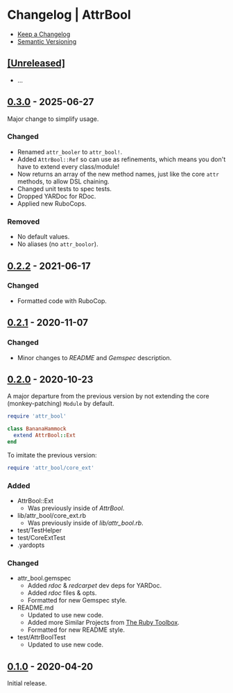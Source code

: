 # Changelog | AttrBool

- [Keep a Changelog](https://keepachangelog.com/en/1.1.0)
- [Semantic Versioning](https://semver.org/spec/v2.0.0.html)

## [[Unreleased]](https://github.com/esotericpig/attr_bool/compare/v0.3.0...HEAD)
- ...

## [0.3.0](https://github.com/esotericpig/attr_bool/compare/v0.2.2...v0.3.0) - 2025-06-27
Major change to simplify usage.

### Changed
- Renamed `attr_booler` to `attr_bool!`.
- Added `AttrBool::Ref` so can use as refinements, which means you don't have to extend every class/module!
- Now returns an array of the new method names, just like the core `attr` methods, to allow DSL chaining.
- Changed unit tests to spec tests.
- Dropped YARDoc for RDoc.
- Applied new RuboCops.

### Removed
- No default values.
- No aliases (no `attr_boolor`).

## [0.2.2](https://github.com/esotericpig/attr_bool/compare/v0.2.1...v0.2.2) - 2021-06-17
### Changed
- Formatted code with RuboCop.

## [0.2.1](https://github.com/esotericpig/attr_bool/compare/v0.2.0...v0.2.1) - 2020-11-07
### Changed
- Minor changes to *README* and *Gemspec* description.

## [0.2.0](https://github.com/esotericpig/attr_bool/compare/v0.1.0...v0.2.0) - 2020-10-23
A major departure from the previous version by not extending the core (monkey-patching) `Module` by default.

```ruby
require 'attr_bool'

class BananaHammock
  extend AttrBool::Ext
end
```

To imitate the previous version:

```ruby
require 'attr_bool/core_ext'
```

### Added
- AttrBool::Ext
    - Was previously inside of *AttrBool*.
- lib/attr_bool/core_ext.rb
    - Was previously inside of *lib/attr_bool.rb*.
- test/TestHelper
- test/CoreExtTest
- .yardopts

### Changed
- attr_bool.gemspec
    - Added *rdoc* & *redcarpet* dev deps for YARDoc.
    - Added *rdoc* files & opts.
    - Formatted for new Gemspec style.
- README.md
    - Updated to use new code.
    - Added more Similar Projects from [The Ruby Toolbox](https://www.ruby-toolbox.com/search?q=attr+bool).
    - Formatted for new README style.
- test/AttrBoolTest
    - Updated to use new code.

## [0.1.0](https://github.com/esotericpig/attr_bool/tree/v0.1.0) - 2020-04-20
Initial release.
